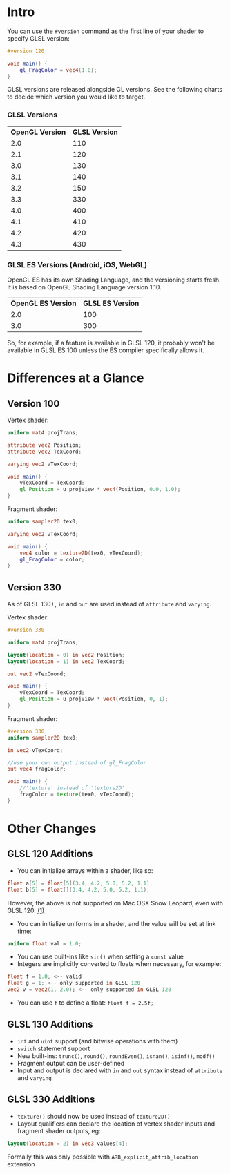 # Intro

You can use the `#version` command as the first line of your shader to specify GLSL version:

```glsl
#version 120

void main() {
    gl_FragColor = vec4(1.0);
}
```

GLSL versions are released alongside GL versions. See the following charts to decide which version you would like to target.

### GLSL Versions

<table>
    <tr>
        <td><b>OpenGL Version</b></td>
        <td><b>GLSL Version</b></td>
    </tr>
    <tr>
        <td>2.0</td>
        <td>110</td>
    </tr>
    <tr>
        <td>2.1</td>
        <td>120</td>
    </tr>
    <tr>
        <td>3.0</td>
        <td>130</td>
    </tr>
    <tr>
        <td>3.1</td>
        <td>140</td>
    </tr>
    <tr>
        <td>3.2</td>
        <td>150</td>
    </tr>
    <tr>
        <td>3.3</td>
        <td>330</td>
    </tr>
    <tr>
        <td>4.0</td>
        <td>400</td>
    </tr>
    <tr>
        <td>4.1</td>
        <td>410</td>
    </tr>
    <tr>
        <td>4.2</td>
        <td>420</td>
    </tr>
    <tr>
        <td>4.3</td>
        <td>430</td>
    </tr>
</table>

### GLSL ES Versions (Android, iOS, WebGL)

OpenGL ES has its own Shading Language, and the versioning starts fresh. It is based on OpenGL Shading Language version 1.10.

<table>
    <tr>
        <td><b>OpenGL ES Version</b></td>
        <td><b>GLSL ES Version</b></td>
    </tr>
    <tr>
        <td>2.0</td>
        <td>100</td>
    </tr>
    <tr>
        <td>3.0</td>
        <td>300</td>
    </tr>
</table>

So, for example, if a feature is available in GLSL 120, it probably won't be available in GLSL ES 100 unless the ES compiler specifically allows it.

# Differences at a Glance

## Version 100

Vertex shader:
```glsl
uniform mat4 projTrans;

attribute vec2 Position;
attribute vec2 TexCoord;

varying vec2 vTexCoord;

void main() {
	vTexCoord = TexCoord;
	gl_Position = u_projView * vec4(Position, 0.0, 1.0);
}
```

Fragment shader:
```glsl
uniform sampler2D tex0;

varying vec2 vTexCoord;

void main() {
    vec4 color = texture2D(tex0, vTexCoord);
    gl_FragColor = color;
}
```

## Version 330

As of GLSL 130+, `in` and `out` are used instead of `attribute` and `varying`.

Vertex shader:
```glsl
#version 330

uniform mat4 projTrans;

layout(location = 0) in vec2 Position;
layout(location = 1) in vec2 TexCoord;

out vec2 vTexCoord;

void main() {
	vTexCoord = TexCoord;
	gl_Position = u_projView * vec4(Position, 0, 1);
}
```

Fragment shader:
```glsl
#version 330
uniform sampler2D tex0;

in vec2 vTexCoord;

//use your own output instead of gl_FragColor 
out vec4 fragColor;

void main() {
    //'texture' instead of 'texture2D'
    fragColor = texture(tex0, vTexCoord);
}
```

# Other Changes

## GLSL 120 Additions

- You can initialize arrays within a shader, like so:
```glsl
float a[5] = float[5](3.4, 4.2, 5.0, 5.2, 1.1);
float b[5] = float[](3.4, 4.2, 5.0, 5.2, 1.1);
```
However, the above is not supported on Mac OSX Snow Leopard, even with GLSL 120. [(1)](http://openradar.appspot.com/6121615) 
- You can initialize uniforms in a shader, and the value will be set at link time:
```glsl
uniform float val = 1.0;
```
- You can use built-ins like `sin()` when setting a `const` value
- Integers are implicitly converted to floats when necessary, for example:
```glsl
float f = 1.0; <-- valid
float g = 1; <-- only supported in GLSL 120
vec2 v = vec2(1, 2.0); <-- only supported in GLSL 120
```
- You can use `f` to define a float: `float f = 2.5f;`

## GLSL 130 Additions

- `int` and `uint` support (and bitwise operations with them)
- `switch` statement support
- New built-ins: `trunc()`, `round()`, `roundEven()`, `isnan()`, `isinf()`, `modf()`
- Fragment output can be user-defined
- Input and output is declared with `in` and `out` syntax instead of `attribute` and `varying`

## GLSL 330 Additions

- `texture()` should now be used instead of `texture2D()`
- Layout qualifiers can declare the location of vertex shader inputs and fragment shader outputs, eg: 
```glsl
layout(location = 2) in vec3 values[4];
```
Formally this was only possible with `ARB_explicit_attrib_location` extension
